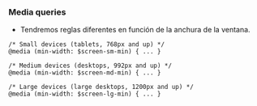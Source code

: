 ### Media queries

- Tendremos reglas diferentes en función de la anchura de la ventana.

```
/* Small devices (tablets, 768px and up) */
@media (min-width: $screen-sm-min) { ... }

/* Medium devices (desktops, 992px and up) */
@media (min-width: $screen-md-min) { ... }

/* Large devices (large desktops, 1200px and up) */
@media (min-width: $screen-lg-min) { ... }
```
